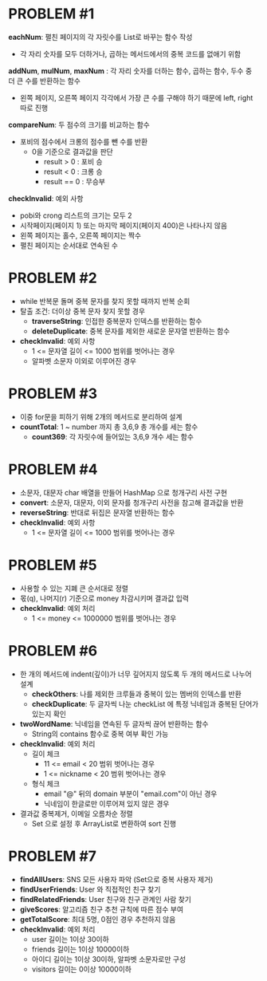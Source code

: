 # PROBLEM #1

**eachNum**: 펼친 페이지의 각 자릿수를 List로 바꾸는 함수 작성 
- 각 자리 숫자를 모두 더하거나, 곱하는 메서드에서의 중복 코드를 없애기 위함

**addNum**, **mulNum**, **maxNum** : 각 자리 숫자를 더하는 함수, 곱하는 함수, 두수 중 더 큰 수를 반환하는 함수
- 왼쪽 페이지, 오른쪽 페이지 각각에서 가장 큰 수를 구해야 하기 때문에 left, right 따로 진행

**compareNum**: 두 점수의 크기를 비교하는 함수
- 포비의 점수에서 크롱의 점수를 뺀 수를 반환
  - 0을 기준으로 결과값을 판단
    - result > 0 : 포비 승
    - result < 0 : 크롱 승
    - result == 0 : 무승부

**checkInvalid**: 예외 사항
- pobi와 crong 리스트의 크기는 모두 2
- 시작페이지(페이지 1) 또는 마지막 페이지(페이지 400)은 나타나지 않음
- 왼쪽 페이지는 홀수, 오른쪽 페이지는 짝수
- 펼친 페이지는 순서대로 연속된 수

# PROBLEM #2

- while 반복문 돌며 중복 문자를 찾지 못할 때까지 반복 순회
- 탈출 조건: 더이상 중복 문자 찾지 못할 경우
  - **traverseString**: 인접한 중복문자 인덱스를 반환하는 함수
  - **deleteDuplicate**: 중복 문자를 제외한 새로운 문자열 반환하는 함수
- **checkInvalid**: 예외 사항
  - 1 <= 문자열 길이 <= 1000 범위를 벗어나는 경우
  - 알파벳 소문자 이외로 이루어진 경우

# PROBLEM #3
- 이중 for문을 피하기 위해 2개의 메서드로 분리하여 설계
- **countTotal**: 1 ~ number 까지 총 3,6,9 총 개수를 세는 함수
  - **count369**: 각 자릿수에 들어있는 3,6,9 개수 세는 함수

# PROBLEM #4
- 소문자, 대문자 char 배열을 만들어 HashMap 으로 청개구리 사전 구현
- **convert**: 소문자, 대문자, 이외 문자를 청개구리 사전을 참고해 결과값을 반환
- **reverseString**: 반대로 뒤집은 문자열 반환하는 함수
- **checkInvalid**: 예외 사항
  - 1 <= 문자열 길이 <= 1000 범위를 벗어나는 경우

# PROBLEM #5
- 사용할 수 있는 지폐 큰 순서대로 정렬
- 몫(q), 나머지(r) 기준으로 money 차감시키며 결과값 입력
- **checkInvalid**: 예외 처리
  - 1 <= money <= 1000000 범위를 벗어나는 경우

# PROBLEM #6
- 한 개의 메서드에 indent(깊이)가 너무 깊어지지 않도록 두 개의 메서드로 나누어 설계
  - **checkOthers**: 나를 제외한 크루들과 중복이 있는 멤버의 인덱스를 반환
  - **checkDuplicate**: 두 글자씩 나눈 checkList 에 특정 닉네임과 중복된 단어가 있는지 확인
- **twoWordName**: 닉네임을 연속된 두 글자씩 끊어 반환하는 함수
  - String의 contains 함수로 중복 여부 확인 가능
- **checkInvalid**: 예외 처리
  - 길이 체크
    - 11 <= email < 20 범위 벗어나는 경우
    - 1 <= nickname < 20 범위 벗어나는 경우
  - 형식 체크
    - email "@" 뒤의 domain 부분이 "email.com"이 아닌 경우
    - 닉네임이 한글로만 이루어져 있지 않은 경우
- 결과값 중복제거, 이메일 오름차순 정렬
  - Set 으로 설정 후 ArrayList로 변환하여 sort 진행

# PROBLEM #7
- **findAllUsers**: SNS 모든 사용자 파악 (Set으로 중복 사용자 제거)
- **findUserFriends**: User 와 직접적인 친구 찾기
- **findRelatedFriends**: User 친구와 친구 관계인 사람 찾기
- **giveScores**: 알고리즘 친구 추천 규칙에 따른 점수 부여
- **getTotalScore**: 최대 5명, 0점인 경우 추천하지 않음
- **checkInvalid**: 예외 처리
  - user 길이는 1이상 30이하
  - friends 길이는 1이상 10000이하
  - 아이디 길이는 1이상 30이하, 알파벳 소문자로만 구성
  - visitors 길이는 0이상 10000이하